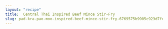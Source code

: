 ```yaml
---
layout: "recipe"
title:  Central Thai Inspired Beef Mince Stir-Fry
slug: pad-kra-pao-moo-inspired-beef-mince-stir-fry-6769575b9905c923d7fd6cbd
---
```

